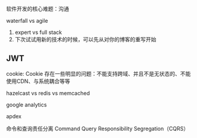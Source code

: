 
软件开发的核⼼难题：沟通

waterfall vs agile

1. expert vs full stack
2. 下次试试⽤新的技术的时候，可以先从对你的博客的重写开始

## JWT
cookie: Cookie 存在⼀些明显的问题：不能⽀持跨域、并且不是⽆状态的、不能使⽤CDN、与系统耦合等等


hazelcast vs redis vs memcached

google analytics

apdex


命令和查询责任分离 Command Query Responsibility Segregation（CQRS）